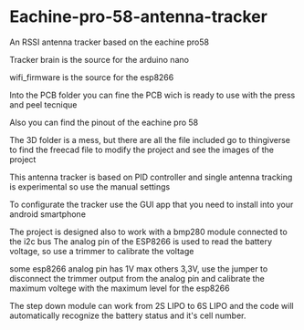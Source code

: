 # Eachine-pro-58-antenna-tracker
An RSSI antenna tracker based on the eachine pro58


Tracker brain is the source for the arduino nano

wifi_firmware is the source for the esp8266

Into the PCB folder you can fine the PCB wich is ready to use with the press and peel tecnique

Also you can find the pinout of the eachine pro 58

The 3D folder is a mess, but there are all the file included go to thingiverse to find the freecad file to modify the project and see the images of the project

This antenna tracker is based on PID controller and single antenna tracking is experimental so use the manual settings

To configurate the tracker use the GUI app that you need to install into your android smartphone

The project is designed also to work with a bmp280 module connected to the i2c bus
The analog pin of the ESP8266 is used to read the battery voltage, so use a trimmer to calibrate the voltage

some esp8266 analog pin has 1V max others 3,3V, use the jumper to disconnect the trimmer output from the analog pin and calibrate the maximum voltege with the maximum level for the esp8266

The step down module can work from 2S LIPO to 6S LIPO and the code will automatically recognize the battery status and it's cell number.
